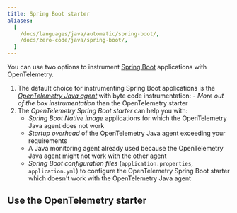 ```yaml
---
title: Spring Boot starter
aliases:
  [
    /docs/languages/java/automatic/spring-boot/,
    /docs/zero-code/java/spring-boot/,
  ]
---
```


You can use two options to instrument
[Spring Boot](https://spring.io/projects/spring-boot) applications with
OpenTelemetry.

1. The default choice for instrumenting Spring Boot applications is the
   [*OpenTelemetry Java agent*](../agent) with byte code instrumentation: -
   *More out of the box instrumentation* than the OpenTelemetry starter
2. The *OpenTelemetry Spring Boot starter* can help you with:
   - *Spring Boot Native image* applications for which the OpenTelemetry Java
     agent does not work
   - *Startup overhead* of the OpenTelemetry Java agent exceeding your
     requirements
   - A Java monitoring agent already used because the OpenTelemetry Java agent
     might not work with the other agent
   - *Spring Boot configuration files* (`application.properties`,
     `application.yml`) to configure the OpenTelemetry Spring Boot starter which
     doesn't work with the OpenTelemetry Java agent

## Use the OpenTelemetry starter
